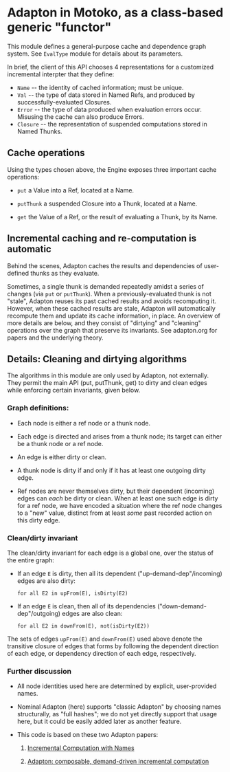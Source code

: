 # Adapton in Motoko, as a class-based generic "functor"

This module defines a general-purpose cache and dependence graph
system.  See `EvalType` module for details about its parameters.

In brief, the client of this API chooses 4 representations
for a customized incremental interpter that they define:

 - `Name` -- the identity of cached information; must be unique.
 - `Val` -- the type of data stored in Named Refs, and produced by successfully-evaluated Closures.
 - `Error` -- the type of data produced when evaluation errors occur. Misusing the cache can also produce Errors.
 - `Closure` -- the representation of suspended computations stored in Named Thunks.

## Cache operations

Using the types chosen above, the Engine exposes three important cache operations:

 - `put` a Value into a Ref, located at a Name.

 - `putThunk` a suspended Closure into a Thunk, located at a Name.

 - `get` the Value of a Ref, or the result of evaluating a Thunk, by its Name.

## Incremental caching and re-computation is automatic

Behind the scenes, Adapton caches the results and dependencies of
user-defined thunks as they evaluate.

Sometimes, a single thunk is demanded repeatedly amidst a series of
changes (via `put` or `putThunk`).  When a previously-evaluated thunk
is not "stale", Adapton reuses its past cached results and avoids
recomputing it.  However, when these cached results are stale, Adapton
will automatically recompute them and update its cache information, in
place.  An overview of more details are below, and they consist of
"dirtying" and "cleaning" operations over the graph that preserve its
invariants.  See adapton.org for papers and the underlying theory.


## Details: Cleaning and dirtying algorithms

The algorithms in this module are only used by Adapton, not
externally.  They permit the main API (put, putThunk, get) to dirty
and clean edges while enforcing certain invariants, given below.

### Graph definitions:

- Each node is either a ref node or a thunk node.

- Each edge is directed and arises from a thunk node;
  its target can either be a thunk node or a ref node.

- An edge is either dirty or clean.

- A thunk node is dirty if and only if it has at least one outgoing dirty edge.

- Ref nodes are never themselves dirty, but their dependent (incoming)
  edges can _each_ be dirty or clean.  When at least one such edge is
  dirty for a ref node, we have encoded a situation where the ref node
  changes to a "new" value, distinct from at least _some_ past recorded
  action on this dirty edge.

### Clean/dirty invariant

The clean/dirty invariant for each edge is a global one, over the
status of the entire graph:

 - If an edge `E` is dirty, then all its dependent
   ("up-demand-dep"/incoming) edges are also dirty:

   `for all E2 in upFrom(E), isDirty(E2)`

 - If an edge `E` is clean, then all of its dependencies
   ("down-demand-dep"/outgoing) edges are also clean:

   `for all E2 in downFrom(E), not(isDirty(E2))`

The sets of edges `upFrom(E)` and `downFrom(E)` used above denote the
transitive closure of edges that forms by following the dependent
direction of each edge, or dependency direction of each edge,
respectively.

### Further discussion

- All node identities used here are determined by explicit, user-provided names.

- Nominal Adapton (here) supports "classic Adapton" by choosing names
  structurally, as "full hashes"; we do not yet directly support that
  usage here, but it could be easily added later as another feature.

- This code is based on these two Adapton papers:

  1. [Incremental Computation with Names](https://arxiv.org/abs/1503.07792)

  2. [Adapton: composable, demand-driven incremental computation](https://dl.acm.org/doi/abs/10.1145/2666356.2594324)

